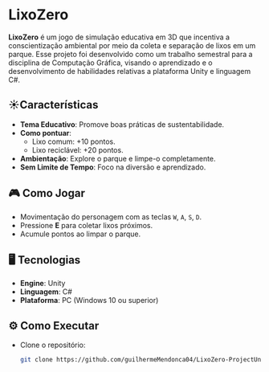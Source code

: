# LixoZero

**LixoZero** é um jogo de simulação educativa em 3D que incentiva a conscientização ambiental por meio da coleta e separação de lixos em um parque. Esse projeto foi desenvolvido como um trabalho semestral para a disciplina de Computação Gráfica, visando o aprendizado e o desenvolvimento de habilidades relativas a plataforma Unity e linguagem C#.

## ☀Características
- **Tema Educativo**: Promove boas práticas de sustentabilidade.
- **Como pontuar**:
  - Lixo comum: +10 pontos.
  - Lixo reciclável: +20 pontos.
- **Ambientação**: Explore o parque e limpe-o completamente.
- **Sem Limite de Tempo**: Foco na diversão e aprendizado.

## 🎮 Como Jogar
- Movimentação do personagem com as teclas `W`, `A`, `S`, `D`.
- Pressione **E** para coletar lixos próximos.
- Acumule pontos ao limpar o parque.

## 🖥 Tecnologias
- **Engine**: Unity
- **Linguagem**: C#
- **Plataforma**: PC (Windows 10 ou superior)

## ⚙ Como Executar
- Clone o repositório:
   ```bash
   git clone https://github.com/guilhermeMendonca04/LixoZero-ProjectUnity.git
